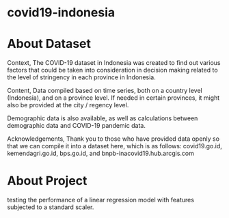 # covid19-indonesia

# About Dataset
Context,
The COVID-19 dataset in Indonesia was created to find out various factors that could be taken into consideration in decision making related to the level of stringency in each province in Indonesia.

Content, 
Data compiled based on time series, both on a country level (Indonesia), and on a province level. If needed in certain provinces, it might also be provided at the city / regency level.

Demographic data is also available, as well as calculations between demographic data and COVID-19 pandemic data.

Acknowledgements,
Thank you to those who have provided data openly so that we can compile it into a dataset here, which is as follows: covid19.go.id, kemendagri.go.id, bps.go.id, and bnpb-inacovid19.hub.arcgis.com

# About Project
testing the performance of a linear regression model with features subjected to a standard scaler.

